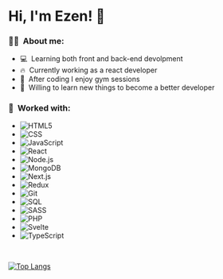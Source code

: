 

<!---
ezengaston/ezengaston is a ✨ special ✨ repository because its `README.md` (this file) appears on your GitHub profile.
You can click the Preview link to take a look at your changes.
--->

<h1> Hi, I'm Ezen! 👋 </h1>

<h3> 👨‍💻&nbsp; About me: </h3>

- 💻&nbsp; Learning both front and back-end devolpment
- 🔥&nbsp; Currently working as a react developer
- 💪&nbsp; After coding I enjoy gym sessions
- 🌱&nbsp; Willing to learn new things to become a better developer

<h3> 💞️&nbsp; Worked with: </h3>

- ![HTML5](https://img.shields.io/badge/-HTML5-333333?style=flat&logo=HTML5)
- ![CSS](https://img.shields.io/badge/-CSS-333333?style=flat&logo=CSS3&logoColor=1572B6)
- ![JavaScript](https://img.shields.io/badge/-JavaScript-333333?style=flat&logo=javascript)
- ![React](https://img.shields.io/badge/-React-333333?style=flat&logo=react)
- ![Node.js](https://img.shields.io/badge/-Node.js-333333?style=flat&logo=node.js)
- ![MongoDB](https://img.shields.io/badge/-MongoDB-333333?style=flat&logo=mongodb)
- ![Next.js](https://img.shields.io/badge/-Next.js-333333?style=flat&logo=next.js)
- ![Redux](https://img.shields.io/badge/-Redux-333333?style=flat&logo=redux)
- ![Git](https://img.shields.io/badge/-Git-333333?style=flat&logo=git)
- ![SQL](https://img.shields.io/badge/-SQL-333333?style=flat&logo=MySQL&logoColor=white)
- ![SASS](https://img.shields.io/badge/-SASS-333333?style=flat&logo=Sass)
- ![PHP](https://img.shields.io/badge/-PHP-333333?style=flat&logo=PHP)
- ![Svelte](https://img.shields.io/badge/-Svelte-333333?style=flat&logo=Svelte)
- ![TypeScript](https://img.shields.io/badge/-TypeScript-333333?style=flat&logo=typescript)

<br/>

[![Top Langs](https://github-readme-stats.vercel.app/api/top-langs/?username=ezengaston&layout=compact)](https://github.com/ezengaston)
